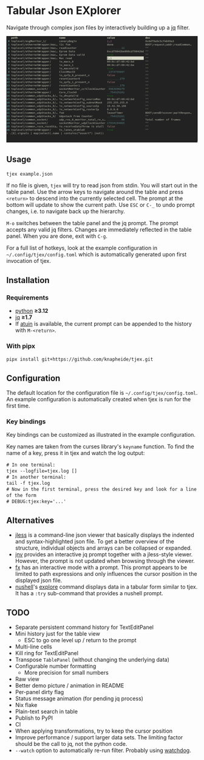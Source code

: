 # Tabular Json EXplorer

Navigate through complex json files by interactively building up a [jq](https://jqlang.org) filter.

![demo image](doc/demo.png)

## Usage

```shell
tjex example.json
```

If no file is given, `tjex` will try to read json from stdin.
You will start out in the table panel.
Use the arrow keys to navigate around the table and press `<return>` to descend into the currently selected cell.
The prompt at the bottom will update to show the current path.
Use `ESC` or `C-_` to undo prompt changes, i.e. to navigate back up the hierarchy.

`M-o` switches between the table panel and the jq prompt.
The prompt accepts any valid jq filters.
Changes are immediately reflected in the table panel.
When you are done, exit with `C-g`.

For a full list of hotkeys, look at the example configuration in `~/.config/tjex/config.toml` which is automatically generated upon first invocation of tjex.

## Installation

### Requirements

* [python](https://www.python.org) __≥3.12__
* [jq](https://jqlang.org) __≥1.7__
* If [atuin](https://atuin.sh) is available, the current prompt can be appended to the history with `M-<return>`.

### With pipx

```shell
pipx install git+https://github.com/knapheide/tjex.git
```

## Configuration

The default location for the configuration file is `~/.config/tjex/config.toml`.
An example configuration is automatically created when tjex is run for the first time.

### Key bindings

Key bindings can be customized as illustrated in the example configuration.

Key names are taken from the curses library's `keyname` function.
To find the name of a key, press it in tjex and watch the log output:

```shell
# In one terminal:
tjex --logfile=tjex.log []
# In another terminal:
tail -f tjex.log
# Now in the first terminal, press the desired key and look for a line of the form
# DEBUG:tjex:key='...'
```

## Alternatives

* [jless](https://github.com/PaulJuliusMartinez/jless)
  is a command-line json viewer that basically displays the indented and syntax-highlighted json file.
  To get a better overview of the structure, individual objects and arrays can be collapsed or expanded.
* [jnv](https://github.com/ynqa/jnv) provides an interactive jq prompt together with a jless-style viewer.
  However, the prompt is not updated when browsing through the viewer.
* [fx](https://fx.wtf/getting-started) has an interactive mode with a prompt.
  This prompt appears to be limited to path expressions and only influences the cursor position in the displayed json file.
* [nushell](https://www.nushell.sh)'s [explore](https://www.nushell.sh/book/explore.html) command displays data in a tabular form similar to tjex.
  It has a `:try` sub-command that provides a nushell prompt.

## TODO
* Separate persistent command history for TextEditPanel
* Mini history just for the table view
  * ESC to go one level up / return to the prompt
* Multi-line cells
* Kill ring for TextEditPanel
* Transpose `TablePanel` (without changing the underlying data)
* Configurable number formatting
  * More precision for small numbers
* Raw view
* Better demo picture / animation in README
* Per-panel dirty flag
* Status message animation (for pending jq process)
* Nix flake
* Plain-text search in table
* Publish to PyPI
* CI
* When applying transformations, try to keep the cursor position
* Improve performance / support larger data sets.
  The limiting factor should be the call to jq, not the python code.
* `--watch` option to automatically re-run filter.
  Probably using [watchdog](https://github.com/gorakhargosh/watchdog).
